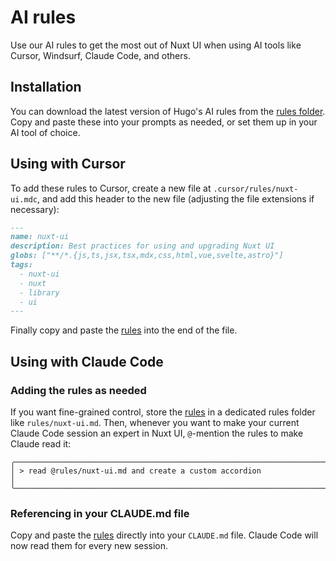 # AI rules

Use our AI rules to get the most out of Nuxt UI when using AI tools like Cursor, Windsurf, Claude Code, and others.

## Installation

You can download the latest version of Hugo's AI rules from the [rules folder](https://github.com/hugorcd/nuxt-ui-rules/blob/main/rules/nuxt-ui.md?plain=1). Copy and paste these into your prompts as needed, or set them up in your AI tool of choice.

## Using with Cursor

To add these rules to Cursor, create a new file at `.cursor/rules/nuxt-ui.mdc`, and add this header to the new file (adjusting the file extensions if necessary):

```md
---
name: nuxt-ui
description: Best practices for using and upgrading Nuxt UI
globs: ["**/*.{js,ts,jsx,tsx,mdx,css,html,vue,svelte,astro}"]
tags:
  - nuxt-ui
  - nuxt
  - library
  - ui
---
```

Finally copy and paste the [rules](https://github.com/hugorcd/nuxt-ui-rules/blob/main/rules/nuxt-ui.md?plain=1) into the end of the file.

## Using with Claude Code

### Adding the rules as needed

If you want fine-grained control, store the [rules](https://github.com/hugorcd/nuxt-ui-rules/blob/main/rules/nuxt-ui.md?plain=1) in a dedicated rules folder like `rules/nuxt-ui.md`. Then, whenever you want to make your current Claude Code session an expert in Nuxt UI, `@`-mention the rules to make Claude read it:

```
╭──────────────────────────────────────────────────────────────────────────────╮
│ > read @rules/nuxt-ui.md and create a custom accordion                       │
╰──────────────────────────────────────────────────────────────────────────────╯
```

### Referencing in your CLAUDE.md file

Copy and paste the [rules](https://github.com/hugorcd/nuxt-ui-rules/blob/main/rules/nuxt-ui.md?plain=1) directly into your `CLAUDE.md` file. Claude Code will now read them for every new session.
